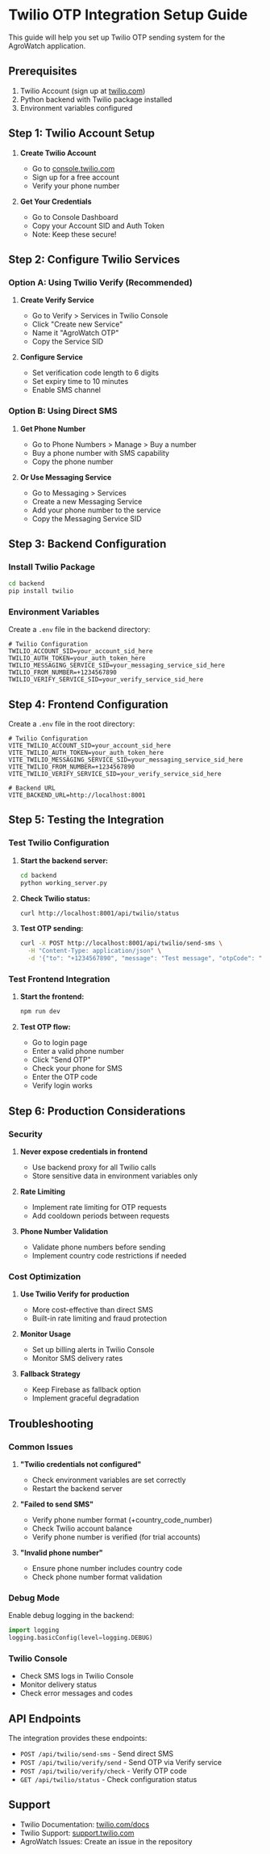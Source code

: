 # Twilio OTP Integration Setup Guide

This guide will help you set up Twilio OTP sending system for the AgroWatch application.

## Prerequisites

1. Twilio Account (sign up at [twilio.com](https://www.twilio.com))
2. Python backend with Twilio package installed
3. Environment variables configured

## Step 1: Twilio Account Setup

1. **Create Twilio Account**
   - Go to [console.twilio.com](https://console.twilio.com)
   - Sign up for a free account
   - Verify your phone number

2. **Get Your Credentials**
   - Go to Console Dashboard
   - Copy your Account SID and Auth Token
   - Note: Keep these secure!

## Step 2: Configure Twilio Services

### Option A: Using Twilio Verify (Recommended)

1. **Create Verify Service**
   - Go to Verify > Services in Twilio Console
   - Click "Create new Service"
   - Name it "AgroWatch OTP"
   - Copy the Service SID

2. **Configure Service**
   - Set verification code length to 6 digits
   - Set expiry time to 10 minutes
   - Enable SMS channel

### Option B: Using Direct SMS

1. **Get Phone Number**
   - Go to Phone Numbers > Manage > Buy a number
   - Buy a phone number with SMS capability
   - Copy the phone number

2. **Or Use Messaging Service**
   - Go to Messaging > Services
   - Create a new Messaging Service
   - Add your phone number to the service
   - Copy the Messaging Service SID

## Step 3: Backend Configuration

### Install Twilio Package

```bash
cd backend
pip install twilio
```

### Environment Variables

Create a `.env` file in the backend directory:

```env
# Twilio Configuration
TWILIO_ACCOUNT_SID=your_account_sid_here
TWILIO_AUTH_TOKEN=your_auth_token_here
TWILIO_MESSAGING_SERVICE_SID=your_messaging_service_sid_here
TWILIO_FROM_NUMBER=+1234567890
TWILIO_VERIFY_SERVICE_SID=your_verify_service_sid_here
```

## Step 4: Frontend Configuration

Create a `.env` file in the root directory:

```env
# Twilio Configuration
VITE_TWILIO_ACCOUNT_SID=your_account_sid_here
VITE_TWILIO_AUTH_TOKEN=your_auth_token_here
VITE_TWILIO_MESSAGING_SERVICE_SID=your_messaging_service_sid_here
VITE_TWILIO_FROM_NUMBER=+1234567890
VITE_TWILIO_VERIFY_SERVICE_SID=your_verify_service_sid_here

# Backend URL
VITE_BACKEND_URL=http://localhost:8001
```

## Step 5: Testing the Integration

### Test Twilio Configuration

1. **Start the backend server:**
   ```bash
   cd backend
   python working_server.py
   ```

2. **Check Twilio status:**
   ```bash
   curl http://localhost:8001/api/twilio/status
   ```

3. **Test OTP sending:**
   ```bash
   curl -X POST http://localhost:8001/api/twilio/send-sms \
     -H "Content-Type: application/json" \
     -d '{"to": "+1234567890", "message": "Test message", "otpCode": "123456"}'
   ```

### Test Frontend Integration

1. **Start the frontend:**
   ```bash
   npm run dev
   ```

2. **Test OTP flow:**
   - Go to login page
   - Enter a valid phone number
   - Click "Send OTP"
   - Check your phone for SMS
   - Enter the OTP code
   - Verify login works

## Step 6: Production Considerations

### Security

1. **Never expose credentials in frontend**
   - Use backend proxy for all Twilio calls
   - Store sensitive data in environment variables only

2. **Rate Limiting**
   - Implement rate limiting for OTP requests
   - Add cooldown periods between requests

3. **Phone Number Validation**
   - Validate phone numbers before sending
   - Implement country code restrictions if needed

### Cost Optimization

1. **Use Twilio Verify for production**
   - More cost-effective than direct SMS
   - Built-in rate limiting and fraud protection

2. **Monitor Usage**
   - Set up billing alerts in Twilio Console
   - Monitor SMS delivery rates

3. **Fallback Strategy**
   - Keep Firebase as fallback option
   - Implement graceful degradation

## Troubleshooting

### Common Issues

1. **"Twilio credentials not configured"**
   - Check environment variables are set correctly
   - Restart the backend server

2. **"Failed to send SMS"**
   - Verify phone number format (+country_code_number)
   - Check Twilio account balance
   - Verify phone number is verified (for trial accounts)

3. **"Invalid phone number"**
   - Ensure phone number includes country code
   - Check phone number format validation

### Debug Mode

Enable debug logging in the backend:

```python
import logging
logging.basicConfig(level=logging.DEBUG)
```

### Twilio Console

- Check SMS logs in Twilio Console
- Monitor delivery status
- Check error messages and codes

## API Endpoints

The integration provides these endpoints:

- `POST /api/twilio/send-sms` - Send direct SMS
- `POST /api/twilio/verify/send` - Send OTP via Verify service
- `POST /api/twilio/verify/check` - Verify OTP code
- `GET /api/twilio/status` - Check configuration status

## Support

- Twilio Documentation: [twilio.com/docs](https://www.twilio.com/docs)
- Twilio Support: [support.twilio.com](https://support.twilio.com)
- AgroWatch Issues: Create an issue in the repository
